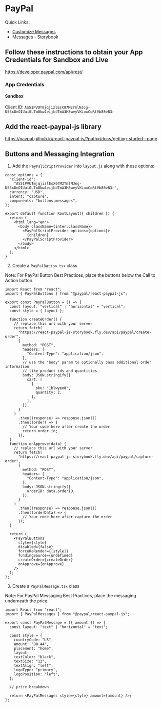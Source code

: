 # PayPal

Quick Links:

- [Customize Messages](https://developer.paypal.com/docs/checkout/pay-later/us/integrate/customize-messages/)
- [Messages - Storybook](https://paypal.github.io/react-paypal-js/?path=/docs/example-paypalmessages--default)

## Follow these instructions to obtain your App Credentials for Sandbox and Live

https://developer.paypal.com/api/rest/

### App Credentials

#### Sandbox

Client ID: `AS51PVUTmjqjizlEsX07M2YmlNJog-U53xUeOIUui0LTo8kw4eijbdTmA3H8wvyVKLoxCqRtVb8SwB3r`

## Add the react-paypal-js library

https://paypal.github.io/react-paypal-js/?path=/docs/getting-started--page

## Buttons and Messaging Integration

1. Add the `PayPalScriptProvider` into `layout.js` along with these options:

```
const options = {
  "client-id":
    "AS51PVUTmjqjizlEsX07M2YmlNJog-U53xUeOIUui0LTo8kw4eijbdTmA3H8wvyVKLoxCqRtVb8SwB3r",
  currency: "USD",
  intent: "capture",
  components: "buttons,messages",
};

export default function RootLayout({ children }) {
  return (
    <html lang="en">
      <body className={inter.className}>
        <PayPalScriptProvider options={options}>
          {children}
        </PayPalScriptProvider>
      </body>
    </html>
  );
}
```

2. Create a `PayPalButton.tsx` class

Note: For PayPal Button Best Practices, place the buttons below the Call to Action button.

```
import React from "react";
import { PayPalButtons } from "@paypal/react-paypal-js";

export const PayPalButton = () => {
  const layout: "vertical" | "horizontal" = "vertical";
  const style = { layout };

  function createOrder() {
    // replace this url with your server
    return fetch(
      "https://react-paypal-js-storybook.fly.dev/api/paypal/create-order",
      {
        method: "POST",
        headers: {
          "Content-Type": "application/json",
        },
        // use the "body" param to optionally pass additional order information
        // like product ids and quantities
        body: JSON.stringify({
          cart: [
            {
              sku: "1blwyeo8",
              quantity: 2,
            },
          ],
        }),
      }
    )
      .then((response) => response.json())
      .then((order) => {
        // Your code here after create the order
        return order.id;
      });
  }
  function onApprove(data) {
    // replace this url with your server
    return fetch(
      "https://react-paypal-js-storybook.fly.dev/api/paypal/capture-order",
      {
        method: "POST",
        headers: {
          "Content-Type": "application/json",
        },
        body: JSON.stringify({
          orderID: data.orderID,
        }),
      }
    )
      .then((response) => response.json())
      .then((orderData) => {
        // Your code here after capture the order
      });
  }

  return (
    <PayPalButtons
      style={style}
      disabled={false}
      forceReRender={[style]}
      fundingSource={undefined}
      createOrder={createOrder}
      onApprove={onApprove}
    />
  );
};
```

3. Create a `PayPalMessage.tsx` class

Note: For PayPal Messaging Best Practices, place the messaging underneath the price.

```
import React from "react";
import { PayPalMessages } from "@paypal/react-paypal-js";

export const PayPalMessage = ({ amount }) => {
  const layout: "text" | "horizontal" = "text";

  const style = {
    countryCode: "US",
    amount: "88.44",
    placement: "home",
    layout,
    textColor: "black",
    textSize: "12",
    textAlign: "left",
    logoType: "primary",
    logoPosition: "left",
  };

  // price breakdown

  return <PayPalMessages style={style} amount={amount} />;
};
```
